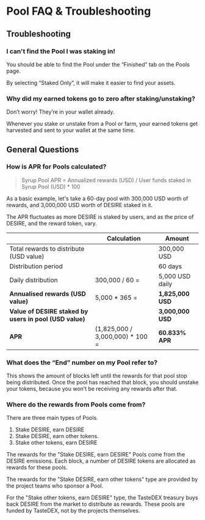 # Pool FAQ & Troubleshooting

## Troubleshooting

### **I can't find the Pool I was staking in!**

You should be able to find the Pool under the “Finished” tab on the Pools page.

By selecting “Staked Only”, it will make it easier to find your assets.

### **Why did my earned tokens go to zero after staking/unstaking?**

Don’t worry! They’re in your wallet already.

Whenever you stake or unstake from a Pool or farm, your earned tokens get harvested and sent to your wallet at the same time.

## **General Questions**

### How is APR for Pools calculated?

> Syrup Pool APR = Annualized rewards (USD) / User funds staked in Syrup Pool (USD) \* 100

As a basic example, let's take a 60-day pool with 300,000 USD worth of rewards, and 3,000,000 USD worth of DESIRE staked in it.

The APR fluctuates as more DESIRE is staked by users, and as the price of DESIRE, and the reward token, vary.

|                                                         | **Calculation**                  | Amount            |
| ------------------------------------------------------- | -------------------------------- | ----------------- |
| Total rewards to distribute (USD value)                 |                                  | 300,000 USD       |
| Distribution period                                     |                                  | 60 days           |
| Daily distribution                                      | 300,000 / 60 =                   | 5,000 USD daily   |
| **Annualised rewards (USD value)**                      | 5,000 \* 365 =                   | **1,825,000 USD** |
| **Value of DESIRE staked by users in pool (USD value)** |                                  | **3,000,000 USD** |
| **APR**                                                 | (1,825,000 / 3,000,000) \* 100 = | **60.833% APR**   |

### **What does the “End” number on my Pool refer to?**

This shows the amount of blocks left until the rewards for that pool stop being distributed. Once the pool has reached that block, you should unstake your tokens, because you won’t be receiving any rewards after that.

### **Where do the rewards from Pools come from?**

There are three main types of Pools.

1. Stake DESIRE, earn DESIRE
2. Stake DESIRE, earn other tokens.
3. Stake other tokens, earn DESIRE

The rewards for the "Stake DESIRE, earn DESIRE" Pools come from the DESIRE emissions. Each block, a number of DESIRE tokens are allocated as rewards for these pools.

The rewards for the "Stake DESIRE, earn other tokens" type are provided by the project teams who sponsor a Pool.

For the "Stake other tokens, earn DESIRE" type, the TasteDEX treasury buys back DESIRE from the market to distribute as rewards. These pools are funded by TasteDEX, not by the projects themselves.
